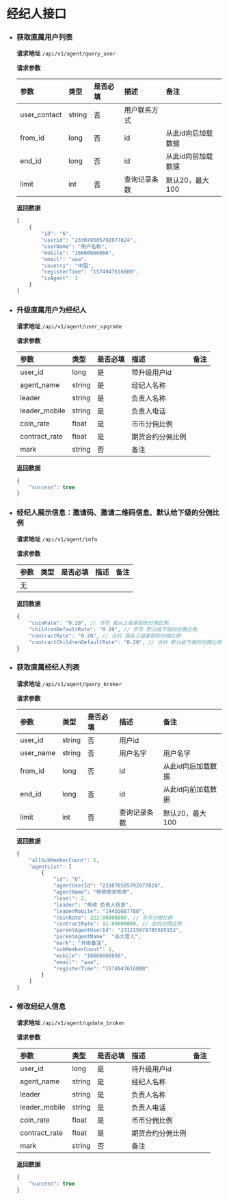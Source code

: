 # 经纪人接口

- ### **获取直属用户列表**

    **请求地址**
    `/api/v1/agent/query_user`

    **请求参数**

    | 参数       | 类型 | 是否必填 | 描述                   | 备注                    |
    | :--------- | :--- | :------- | :--------------------- | :---------------------- |
    | user_contact     | string  | 否       | 用户联系方式               |                         |
    | from_id      | long | 否       | id               | 从此id向后加载数据  |
    | end_id      | long | 否       | id               | 从此id向前加载数据   |
    | limit      | int  | 否       | 查询记录条数           | 默认20，最大100         |

    **返回数据**
    ```javascript
    [
        {
            "id": "6",
            "userid": "233078505792077824",
            "userName": "用户名称",
            "mobile": "16666666666",
            "email": "aaa",
            "country": "中国",
            "registerTime": "1574947616000",
            "isAgent": 1
        }
    ]
    ```

- ### **升级直属用户为经纪人**

    **请求地址**
    `/api/v1/agent/user_upgrade`

    **请求参数**

    | 参数       | 类型 | 是否必填 | 描述                   | 备注                    |
    | :--------- | :--- | :------- | :--------------------- | :---------------------- |
    | user_id     | long  | 是       | 带升级用户id               |                         |
    | agent_name    | string | 是       | 经纪人名称               |  |
    | leader      | string | 是       | 负责人名称               |   |
    | leader_mobile      | string  | 是       | 负责人电话           | 
    | coin_rate      | float | 是  | 币币分佣比例 |    |
    | contract_rate  | float  | 是 |期货合约分佣比例         | 
    | mark      | string  | 否       | 备注           |         |

    **返回数据**
    ```javascript
    {
        "success": true
    }
    ```

- ### **经纪人展示信息：邀请码、邀请二维码信息、默认给下级的分佣比例**

    **请求地址**
    `/api/v1/agent/info`

    **请求参数**

    | 参数       | 类型 | 是否必填 | 描述                   | 备注                    |
    | :--------- | :--- | :------- | :--------------------- | :---------------------- |
    | 无     |   |        |                |                         |

    **返回数据**
    ```javascript
    {
        "coinRate": "0.20", // 币币 我从上级拿到的分佣比例
        "childrenDefaultRate": "0.20", // 币币 默认给下级的分佣比例
        "contractRate": "0.20", // 合约 我从上级拿到的分佣比例
        "contractChildrenDefaultRate": "0.20", // 合约 默认给下级的分佣比例
    }
    ```

- ### **获取直属经纪人列表**

    **请求地址**
    `/api/v1/agent/query_broker`

    **请求参数**

    | 参数       | 类型 | 是否必填 | 描述                   | 备注                    |
    | :--------- | :--- | :------- | :--------------------- | :---------------------- |
    | user_id     | string  | 否       | 用户id             |                         |
    | user_name    | string | 否       | 用户名字               | 用户名字 |
    | from_id      | long | 否       | id               | 从此id向后加载数据  |
    | end_id      | long | 否       | id               | 从此id向前加载数据   |
    | limit      | int  | 否       | 查询记录条数           | 默认20，最大100         |

    **返回数据**
    ```javascript
    {
        "allSubMemberCount": 2,
        "agentList": [
            {
                "id": "6",
                "agentUserId": "233078505792077824",
                "agentName": "修改修改修改",
                "level": 2,
                "leader": "修改 负责人信息",
                "leaderMobile": "14455667788",
                "coinRate": 222.00000000, // 币币分佣比例 
                "contractRate": 11.00000000, // 合约分佣比例
                "parentAgentUserId": "231215678785585152",
                "parentAgentName": "岳大官人",
                "mark": "升级备注",
                "subMemberCount": 1,
                "mobile": "16666666666",
                "email": "aaa",
                "registerTime": "1574947616000"
            }
        ]
    }
    ```

- ### **修改经纪人信息**

    **请求地址**
    `/api/v1/agent/update_broker`

    **请求参数**

    | 参数       | 类型 | 是否必填 | 描述                   | 备注                    |
    | :--------- | :--- | :------- | :--------------------- | :---------------------- |
    | user_id     | long  | 是       | 待升级用户id  |   |
    | agent_name    | string | 是       | 经纪人名称  |  |
    | leader      | string | 是       | 负责人名称   |   |
    | leader_mobile      | string  | 是       | 负责人电话  | 
    | coin_rate      | float | 是  | 币币分佣比例 |    |
    | contract_rate  | float  | 是 |期货合约分佣比例         | 
    | mark      | string  | 否       | 备注   |  

    **返回数据**
    ```javascript
    {
        "success": true
    }
    ```


